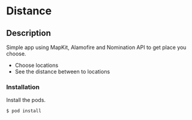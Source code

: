 # Distance

## Description
Simple app using MapKit, Alamofire and Nomination API to get place you choose.
  - Choose locations
  - See the distance between to locations 

### Installation

Install the pods.

```sh
$ pod install
```
